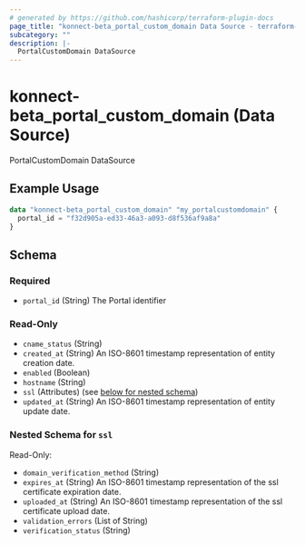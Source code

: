 ```yaml
---
# generated by https://github.com/hashicorp/terraform-plugin-docs
page_title: "konnect-beta_portal_custom_domain Data Source - terraform-provider-konnect-beta"
subcategory: ""
description: |-
  PortalCustomDomain DataSource
---
```


# konnect-beta_portal_custom_domain (Data Source)

PortalCustomDomain DataSource

## Example Usage

```terraform
data "konnect-beta_portal_custom_domain" "my_portalcustomdomain" {
  portal_id = "f32d905a-ed33-46a3-a093-d8f536af9a8a"
}
```

<!-- schema generated by tfplugindocs -->
## Schema

### Required

- `portal_id` (String) The Portal identifier

### Read-Only

- `cname_status` (String)
- `created_at` (String) An ISO-8601 timestamp representation of entity creation date.
- `enabled` (Boolean)
- `hostname` (String)
- `ssl` (Attributes) (see [below for nested schema](#nestedatt--ssl))
- `updated_at` (String) An ISO-8601 timestamp representation of entity update date.

<a id="nestedatt--ssl"></a>
### Nested Schema for `ssl`

Read-Only:

- `domain_verification_method` (String)
- `expires_at` (String) An ISO-8601 timestamp representation of the ssl certificate expiration date.
- `uploaded_at` (String) An ISO-8601 timestamp representation of the ssl certificate upload date.
- `validation_errors` (List of String)
- `verification_status` (String)
